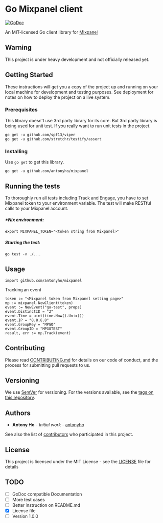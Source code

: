 # Go Mixpanel client

[![GoDoc](https://godoc.org/github.com/antonyho/mixpanel?status.svg)](https://godoc.org/github.com/antonyho/mixpanel)

An MIT-licensed Go client library for [Mixpanel](https://mixpanel.com/) 

## Warning
This project is under heavy development and not officially released yet.

## Getting Started

These instructions will get you a copy of the project up and running on your local machine for development and testing purposes. See deployment for notes on how to deploy the project on a live system.

### Prerequisites

This library doesn't use 3rd party library for its core. But 3rd party library is being used for unit test. If you really want to run unit tests in the project.

```
go get -u github.com/spf13/viper
go get -u github.com/stretchr/testify/assert
```

### Installing

Use `go get` to get this library.

```
go get -u github.com/antonyho/mixpanel
```

## Running the tests

To thoroughly run all tests including Track and Engage, you have to set Mixpanel token to your environment variable. The test will make RESTful calls to your Mixpanel account.

##### *Nix environment:
```
export MIXPANEL_TOKEN="<token string from Mixpanel>"
```

##### Starting the test:
```
go test -v ./...
```

## Usage

`import github.com/antonyho/mixpanel`

Tracking an event
```
token := "<Mixpanel token from Mixpanel setting page>"
mp := mixpanel.NewClient(token)
event := NewEvent("go-test", props)
event.DistinctID = "2"
event.Time = uint(time.Now().Unix())
event.IP = "8.8.8.8"
event.GroupKey = "MPGO"
event.GroupID = "MPGOTEST"
result, err := mp.Track(event)
```

## Contributing

Please read [CONTRIBUTING.md](https://gist.github.com/PurpleBooth/b24679402957c63ec426) for details on our code of conduct, and the process for submitting pull requests to us.

## Versioning

We use [SemVer](http://semver.org/) for versioning. For the versions available, see the [tags on this repository](https://github.com/antonyho/mixpanel/tags). 

## Authors

* **Antony Ho** - *Initial work* - [antonyho](https://github.com/antonyho)

See also the list of [contributors](https://github.com/antonyho/mixpanel/graphs/contributors) who participated in this project.

## License

This project is licensed under the MIT License - see the [LICENSE](LICENSE) file for details

## TODO
- [ ] GoDoc compatible Documentation
- [ ] More test cases
- [ ] Better instruction on README.md
- [x] License file
- [ ] Version 1.0.0